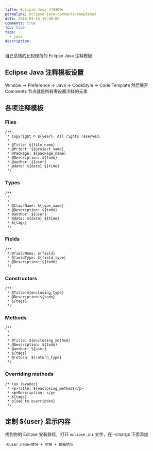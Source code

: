 ```yaml
---
title: Eclipse Java 注释模板
permalink: eclipse-java-comments-templates
date: 2016-09-18 19:00:00
comments: true
toc: true
tags:
  - java
description:
---
```


自己总结的比较规范的 Eclipse Java 注释模板

## Eclipse Java 注释模板设置

Window -> Preference -> Java -> CodeStyle -> Code Template 然后展开 Comments 节点就是所有需设置注释的元素

<!-- more -->

## 各项注释模板

### Files

```
/**
 * Copyright © ${year}. All rights reserved.
 *
 * @Title: ${file_name}
 * @Prject: ${project_name}
 * @Package: ${package_name}
 * @Description: ${todo}
 * @author: ${user}
 * @date: ${date} ${time}
 */
```

### Types

```
/**
 *
 *
 * @ClassName: ${type_name}
 * @Description: ${todo}
 * @author: ${user}
 * @date: ${date} ${time}
 * ${tags}
 */
```

### Fields

```
/**
 * @fieldName: ${field}
 * @fieldType: ${field_type}
 * @Description: ${todo}
 */
```

### Constructors

```
/**
 * @Title:${enclosing_type}
 * @Description:${todo}
 * ${tags}
 */
```

### Methods

```
/**
 *
 *
 * @Title: ${enclosing_method}
 * @Description: ${todo}
 * @author: ${user}
 * ${tags}
 * @return: ${return_type}
 */
```

### Overriding methods

```
/* (no Javadoc)
 * <p>Title: ${enclosing_method}</p>
 * <p>Description: </p>
 * ${tags}
 * ${see_to_overridden}
 */
```

## 定制 \${user} 显示内容

找到你的 Eclipse 安装路径，打开 `eclipse.ini` 文件，在 -vmargs 下面添加

```
-Duser.name=姓名 + 空格 + 邮箱地址
```

